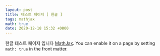 ```yaml
---
layout: post
title: 테스트 페이지 [ 한글 ]
tags: mathjax
math: true
date: 2020-12-18 15:32 +0800
---
```

한글 테스트 페이지 입니다 [MathJax](https://www.mathjax.org/). You can enable it on a page by setting `math: true` in the front matter.


